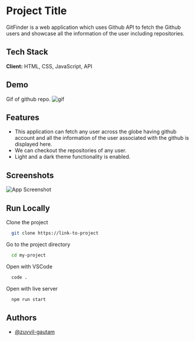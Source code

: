 
# Project Title

GitFinder is a web application which uses Github API to fetch the Github users and showcase  all the information of the user including repositories.

## Tech Stack

**Client:** HTML, CSS, JavaScript, API

## Demo
Gif of github repo.
![gif](https://github.com/zuvvil-gautam/GitFinder/assets/95866125/2fb87ed7-36c8-4097-bc00-cc9be17b5630)


## Features

- This application can fetch any user across the globe having github account and all the information of the user associated with the github is displayed here.
- We can checkout the repositories of any user.
- Light and a dark theme functionality is enabled.

## Screenshots

![App Screenshot](https://github.com/zuvvil-gautam/GitFinder/assets/95866125/d9fef75d-dab6-4602-8e93-0059ec9b5c4e)

## Run Locally

Clone the project

```bash
  git clone https://link-to-project
```

Go to the project directory

```bash
  cd my-project
```

Open with VSCode

```bash
  code .
```

Open with live server

```bash
  npm run start
```


## Authors

- [@zuvvil-gautam](https://www.github.com/zuvvil-gautam)


